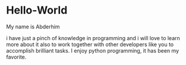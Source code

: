 # Hello-World

My name is Abderhim

i have just a pinch of knowledge in programming and i will love to learn more about it also to work together with other developers like you to accomplish brilliant tasks.
I enjoy python programming, it has been my favorite.
